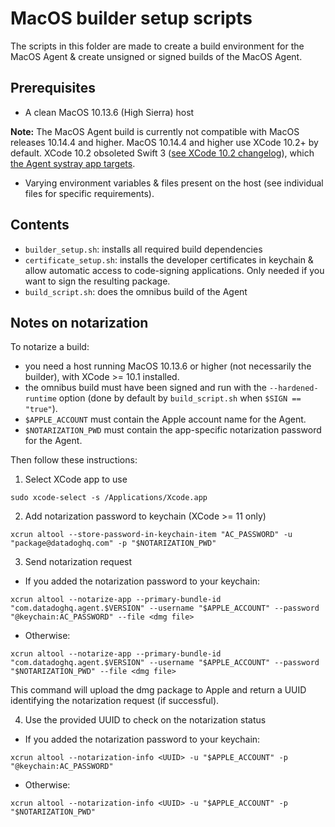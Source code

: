 # MacOS builder setup scripts

The scripts in this folder are made to create a build environment for the MacOS Agent & create unsigned or signed builds of the MacOS Agent.


## Prerequisites

- A clean MacOS 10.13.6 (High Sierra) host

**Note:** The MacOS Agent build is currently not compatible with MacOS releases 10.14.4 and higher. MacOS 10.14.4 and higher use XCode 10.2+ by default. XCode 10.2 obsoleted Swift 3 ([see XCode 10.2 changelog](https://developer.apple.com/documentation/xcode_release_notes/xcode_10_2_release_notes/swift_5_release_notes_for_xcode_10_2?preferredLanguage=occ)), which [the Agent systray app targets](https://github.com/DataDog/datadog-agent/blob/master/omnibus/config/software/datadog-agent.rb#L226).

- Varying environment variables & files present on the host (see individual files for specific requirements).

## Contents

- `builder_setup.sh`: installs all required build dependencies
- `certificate_setup.sh`: installs the developer certificates in keychain & allow automatic access to code-signing applications. Only needed if you want to sign the resulting package.
- `build_script.sh`: does the omnibus build of the Agent

## Notes on notarization

To notarize a build:
- you need a host running MacOS 10.13.6 or higher (not necessarily the builder), with XCode >= 10.1 installed.
- the omnibus build must have been signed and run with the `--hardened-runtime` option (done by default by `build_script.sh` when `$SIGN == "true"`).
- `$APPLE_ACCOUNT` must contain the Apple account name for the Agent.
- `$NOTARIZATION_PWD` must contain the app-specific notarization password for the Agent.

Then follow these instructions:

1. Select XCode app to use

`sudo xcode-select -s /Applications/Xcode.app`

2. Add notarization password to keychain (XCode >= 11 only)

`xcrun altool --store-password-in-keychain-item "AC_PASSWORD" -u "package@datadoghq.com" -p "$NOTARIZATION_PWD"`

3. Send notarization request

- If you added the notarization password to your keychain:

`xcrun altool --notarize-app --primary-bundle-id "com.datadoghq.agent.$VERSION" --username "$APPLE_ACCOUNT" --password "@keychain:AC_PASSWORD" --file <dmg file>`

- Otherwise:

`xcrun altool --notarize-app --primary-bundle-id "com.datadoghq.agent.$VERSION" --username "$APPLE_ACCOUNT" --password "$NOTARIZATION_PWD" --file <dmg file>`

This command will upload the dmg package to Apple and return a UUID identifying the notarization request (if successful).

4. Use the provided UUID to check on the notarization status

- If you added the notarization password to your keychain:

`xcrun altool --notarization-info <UUID> -u "$APPLE_ACCOUNT" -p "@keychain:AC_PASSWORD"`

- Otherwise:

`xcrun altool --notarization-info <UUID> -u "$APPLE_ACCOUNT" -p "$NOTARIZATION_PWD"`

